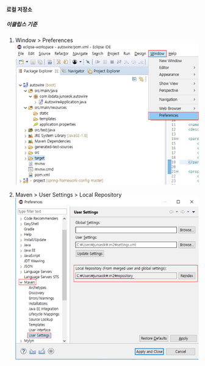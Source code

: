 #### 로컬 저장소

##### 이클립스 기준

1. Window > Preferences  
![eclipseMaven](https://github.com/ixtears23/docs/blob/master/maven/image/maven_01.png?raw=true)

2. Maven > User Settings > Local Repository  
![eclipseMaven](https://github.com/ixtears23/docs/blob/master/maven/image/maven_02.png?raw=true)
